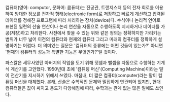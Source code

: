 컴퓨터(영어: computor, 문화어: 콤퓨터)는 진공관, 트랜지스터 등의 전자 회로를 이용하여 방대한 정보를 전자적 형태(electronic form)로 저장하고 빠르게 계산하고 입력된 데이터를 정해진 프로그램에 따라 처리하는 장치(device)다. 수식이나 논리적 언어로 표현된 일련의 산술 연산이나 논리 연산을 자동으로 수행하도록 지시하거나 데이터를 가공(저장)하고 처리한다. 사전에서 찾을 수 있는 위와 같은 정의는 정확하지만 가리키는 범위가 너무 넓어 이전의 컴퓨터와 현재의 컴퓨터 그리고 미래의 컴퓨터를 정확하게 설명하기는 어렵다. 더 의미있는 질문은 '컴퓨터의 종류에는 어떤 것들이 있는가?' 아니면 '현재의 컴퓨터의 성능과 특별한 기능은 무엇인가?'일 것이다.


파스칼은 세무사였던 아버지의 작업을 도기 위해 덧셈과 뺄셈을 자동으로 수행하는 기계식 계산기를 고안했다. 1950년대 초에 '컴퓨팅 머신'(Computing Machine)이라는 말이 전산기를 지시하기 위해서 쓰였다. 마침내, 더 짧은 컴퓨터(computer)라는 말이 컴퓨팅 머신을 대체했다. 본래, 산술은 수학적인 문제와 밀접하게 연관되어 있지만, 현대 컴퓨터들은 값이 싸지고 용도가 다양해짐에 따라, 수학과는 관계 없는 많은 일에도 쓰인다.
